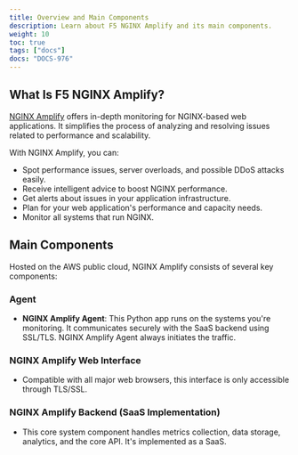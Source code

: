 ```yaml
---
title: Overview and Main Components
description: Learn about F5 NGINX Amplify and its main components.
weight: 10
toc: true
tags: ["docs"]
docs: "DOCS-976"
---
```


## What Is F5 NGINX Amplify?

[NGINX Amplify](https://amplify.nginx.com/signup/) offers in-depth monitoring for NGINX-based web applications. It simplifies the process of analyzing and resolving issues related to performance and scalability.

With NGINX Amplify, you can:

- Spot performance issues, server overloads, and possible DDoS attacks easily.
- Receive intelligent advice to boost NGINX performance.
- Get alerts about issues in your application infrastructure.
- Plan for your web application's performance and capacity needs.
- Monitor all systems that run NGINX.

## Main Components

Hosted on the AWS public cloud, NGINX Amplify consists of several key components:

### Agent

- **NGINX Amplify Agent**: This Python app runs on the systems you're monitoring. It communicates securely with the SaaS backend using SSL/TLS. NGINX Amplify Agent always initiates the traffic.

### NGINX Amplify Web Interface

- Compatible with all major web browsers, this interface is only accessible through TLS/SSL.

### NGINX Amplify Backend (SaaS Implementation)

- This core system component handles metrics collection, data storage, analytics, and the core API. It's implemented as a SaaS.
